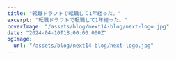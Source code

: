 ```yaml
---
title: "転職ドラフトで転職して1年経った。"
excerpt: "転職ドラフトで転職して1年経った。"
coverImage: "/assets/blog/next14-blog/next-logo.jpg"
date: "2024-04-10T18:00:00.000Z"
ogImage:
  url: "/assets/blog/next14-blog/next-logo.jpg"
---
```

